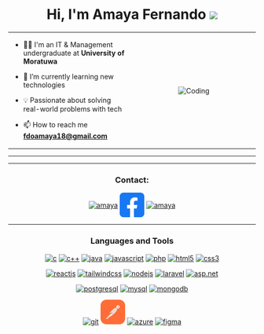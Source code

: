



<h1 align="center">Hi, I'm Amaya Fernando <img src='https://raw.githubusercontent.com/MartinHeinz/MartinHeinz/master/wave.gif' height= 35px></h1>



<!--- About -->
<table align="center">
  <tr>
    <td width="50%" align="left">
    
- 🧑‍🎓 I'm an IT & Management undergraduate at **University of Moratuwa**
  
-  🌱 I’m currently learning new technologies

- 💡 Passionate about solving real-world problems with tech

- 📫 How to reach me **fdoamaya18@gmail.com**
  
    </td>
    <td width="70%" align="center">
      <img align="center" alt="Coding" width="500" src="https://www.google.com/url?sa=i&url=https%3A%2F%2Fgithub.com%2Felouafihiba%2Felouafihiba&psig=AOvVaw1J1wEYLurQdiTRO8FbsCKd&ust=1758642316954000&source=images&cd=vfe&opi=89978449&ved=0CBQQjRxqFwoTCICa7ajb7I8DFQAAAAAdAAAAABBO">
    </td>
  </tr>
</table>

---



---

<h3 align="center">Contact:</h3>
<p align="center">
<a href="https://www.linkedin.com/in/amaya-fernando" target="blank"><img align="center" src="https://github.com/IshanHansaka/skill-icons/blob/main/icons/LinkedIn.svg" alt="amaya" height="50" width="50" /></a>
<a href="https://www.facebook.com/share/1JRUCKaBBH/a" target="blank"><img align="center" src="https://github.com/IshanHansaka/skill-icons/blob/IshanHansaka/icons/fb.svg" alt="amaya" height="50" width="50" /></a>
<a href="https://www.instagram.com/___amaya__fernando_?igsh=Z2U2ZWkwNXZjOTV3" target="blank"><img align="center" src="https://github.com/IshanHansaka/skill-icons/blob/main/icons/Instagram.svg" alt="amaya" height="50" width="50" /></a>

</p>

---


<h3 align="center">Languages and Tools</h3>
<p align="center"> 

<!-- Programming Languages -->
<p align="center">
<a href="https://www.cprogramming.com/" target="_blank" rel="noreferrer"> <img src="https://github.com/IshanHansaka/skill-icons/blob/main/icons/C.svg" alt="c" width="50" height="50"/></a> 
<a href="https://www.w3schools.com/cpp/" target="_blank" rel="noreferrer"> <img src="https://github.com/IshanHansaka/skill-icons/blob/main/icons/CPP.svg" alt="c++" width="50" height="50"/></a>
<a href="https://www.java.com" target="_blank" rel="noreferrer"> <img src="https://github.com/IshanHansaka/skill-icons/blob/main/icons/Java-Dark.svg" alt="java" width="50" height="50"/></a>
<a href="https://developer.mozilla.org/en-US/docs/Web/JavaScript" target="_blank" rel="noreferrer"> <img src="https://github.com/IshanHansaka/skill-icons/blob/main/icons/JavaScript.svg" alt="javascript" width="50" height="50"/></a>
<a href="https://www.php.net/" target="_blank" rel="noreferrer"> <img src="https://github.com/IshanHansaka/skill-icons/blob/main/icons/PHP-Dark.svg" alt="php" width="50" height="50"/></a>
<a href="https://www.w3.org/html/" target="_blank" rel="noreferrer"> <img src="https://github.com/IshanHansaka/skill-icons/blob/main/icons/HTML.svg" alt="html5" width="50" height="50"/></a>
<a href="https://www.w3schools.com/css/" target="_blank" rel="noreferrer"> <img src="https://github.com/IshanHansaka/skill-icons/blob/main/icons/CSS.svg" alt="css3" width="50" height="50"/></a>
</p>

<!-- Frameworks & Libraries -->
<p align="center">
<a href="https://react.dev" target="_blank" rel="noreferrer"> <img src="https://github.com/IshanHansaka/skill-icons/blob/main/icons/React-Dark.svg" alt="reactjs" width="50" height="50"/></a>
<a href="https://tailwindcss.com/" target="_blank" rel="noreferrer"> <img src="https://github.com/IshanHansaka/skill-icons/blob/main/icons/TailwindCSS-Light.svg" alt="tailwindcss" width="50" height="50"/></a>
<a href="https://nodejs.org/" target="_blank" rel="noreferrer"> <img src="https://github.com/IshanHansaka/skill-icons/blob/main/icons/NodeJS-Dark.svg" alt="nodejs" width="50" height="50"/></a>
<a href="https://laravel.com/" target="_blank" rel="noreferrer"> <img src="https://github.com/IshanHansaka/skill-icons/blob/main/icons/Laravel-Dark.svg" alt="laravel" width="50" height="50"/></a>
<a href="https://dotnet.microsoft.com/en-us/apps/aspnet" target="_blank" rel="noreferrer"> <img src="https://github.com/IshanHansaka/skill-icons/blob/main/icons/ASP.NET.svg" alt="asp.net" width="50" height="50"/></a>
</p>

<!-- Databases -->
<p align="center">
<a href="https://www.postgresql.org/" target="_blank" rel="noreferrer"> <img src="https://github.com/IshanHansaka/skill-icons/blob/main/icons/PostgreSQL-Dark.svg" alt="postgresql" width="50" height="50"/></a>
<a href="https://www.mysql.com/" target="_blank" rel="noreferrer"> <img src="https://github.com/IshanHansaka/skill-icons/blob/main/icons/MySQL-Dark.svg" alt="mysql" width="50" height="50"/></a>
<a href="https://www.mongodb.com/" target="_blank" rel="noreferrer"> <img src="https://github.com/IshanHansaka/skill-icons/blob/main/icons/MongoDB.svg" alt="mongodb" width="50" height="50"/></a>
</p>

<!-- Tools & Platforms -->
<p align="center">
<a href="https://git-scm.com/" target="_blank" rel="noreferrer"> <img src="https://github.com/IshanHansaka/skill-icons/blob/main/icons/Git.svg" alt="git" width="50" height="50"/></a>
<a href="https://www.postman.com/" target="_blank" rel="noreferrer"> <img src="https://github.com/tandpfun/skill-icons/blob/main/icons/Postman.svg" alt="postman" width="50" height="50"/></a>
<a href="https://azure.microsoft.com/en-us/" target="_blank" rel="noreferrer"> <img src="https://github.com/IshanHansaka/skill-icons/blob/main/icons/Azure.svg" alt="azure" width="50" height="50"/></a>
<a href="https://www.figma.com/" target="_blank" rel="noreferrer"> <img src="https://github.com/IshanHansaka/skill-icons/blob/main/icons/Figma.svg" alt="figma" width="50" height="50"/></a>

</p>
